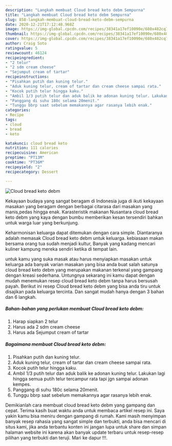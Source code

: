 ```yaml
---
description: "Langkah membuat Cloud bread keto debm Sempurna"
title: "Langkah membuat Cloud bread keto debm Sempurna"
slug: 858-langkah-membuat-cloud-bread-keto-debm-sempurna
date: 2020-12-21T17:12:48.968Z
image: https://img-global.cpcdn.com/recipes/38341a17ef10090e/680x482cq70/cloud-bread-keto-debm-foto-resep-utama.jpg
thumbnail: https://img-global.cpcdn.com/recipes/38341a17ef10090e/680x482cq70/cloud-bread-keto-debm-foto-resep-utama.jpg
cover: https://img-global.cpcdn.com/recipes/38341a17ef10090e/680x482cq70/cloud-bread-keto-debm-foto-resep-utama.jpg
author: Craig Soto
ratingvalue: 5
reviewcount: 46124
recipeingredient:
- "2 telur"
- "2 sdm cream cheese"
- "Sejumput cream of tartar"
recipeinstructions:
- "Pisahkan putih dan kuning telur."
- "Aduk kuning telur, cream of tartar dan cream cheese sampai rata."
- "Kocok putih telur hingga kaku."
- "Ambil 1/3 putih telur dan aduk balik ke adonan kuning telur. Lakukan lagi hingga semua putih telur tercampur rata tapi jgn sampai adonan kempes."
- "Panggang di suhu 180c selama 20menit."
- "Tunggu bbrp saat sebelum memakannya agar rasanya lebih enak."
categories:
- Recipe
tags:
- cloud
- bread
- keto

katakunci: cloud bread keto 
nutrition: 111 calories
recipecuisine: American
preptime: "PT13M"
cooktime: "PT36M"
recipeyield: "2"
recipecategory: Dessert

---
```



![Cloud bread keto debm](https://img-global.cpcdn.com/recipes/38341a17ef10090e/680x482cq70/cloud-bread-keto-debm-foto-resep-utama.jpg)

Kekayaan budaya yang sangat beragam di Indonesia juga di ikuti kekayaan masakan yang beragam dengan berbagai citarasa dari masakan yang manis,pedas hingga enak. Karasteristik makanan Nusantara cloud bread keto debm yang kaya dengan bumbu memberikan kesan tersendiri bahkan untuk warga luar yang berkunjung.




Keharmonisan keluarga dapat ditemukan dengan cara simple. Diantaranya adalah memasak Cloud bread keto debm untuk keluarga. kebiasaan makan bersama orang tua sudah menjadi kultur, Banyak yang kadang mencari kuliner kampung mereka sendiri ketika di tempat lain.

untuk kamu yang suka masak atau harus menyiapkan masakan untuk keluarga ada banyak varian masakan yang bisa anda buat salah satunya cloud bread keto debm yang merupakan makanan terkenal yang gampang dengan kreasi sederhana. Untungnya sekarang ini kamu dapat dengan mudah menemukan resep cloud bread keto debm tanpa harus bersusah payah.
Berikut ini resep Cloud bread keto debm yang bisa anda tiru untuk disajikan pada keluarga tercinta. Dan sangat mudah hanya dengan 3 bahan dan 6 langkah.


<!--inarticleads1-->

##### Bahan-bahan yang perlukan membuat Cloud bread keto debm:

1. Harap siapkan 2 telur
1. Harus ada 2 sdm cream cheese
1. Harus ada Sejumput cream of tartar




<!--inarticleads2-->

##### Bagaimana membuat  Cloud bread keto debm:

1. Pisahkan putih dan kuning telur.
1. Aduk kuning telur, cream of tartar dan cream cheese sampai rata.
1. Kocok putih telur hingga kaku.
1. Ambil 1/3 putih telur dan aduk balik ke adonan kuning telur. Lakukan lagi hingga semua putih telur tercampur rata tapi jgn sampai adonan kempes.
1. Panggang di suhu 180c selama 20menit.
1. Tunggu bbrp saat sebelum memakannya agar rasanya lebih enak.




Demikianlah cara membuat cloud bread keto debm yang gampang dan cepat. Terima kasih buat waktu anda untuk membaca artikel resep ini. Saya yakin kamu bisa meniru dengan gampang di rumah. Kami masih menyimpan banyak resep rahasia yang sangat simple dan terbukti, anda bisa mencari di situs kami, jika anda terbantu konten ini jangan lupa untuk share dan simpan halaman website ini karena akan banyak update terbaru untuk resep-resep pilihan yang terbukti dan teruji. Mari ke dapur !!!. 
